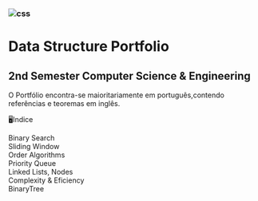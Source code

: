 ### <img aling ="10" alt="css" src="https://img.shields.io/badge/Kotlin-0095D5?&style=for-the-badge&logo=kotlin&logoColor=white" />

# Data Structure Portfolio
## 2nd Semester Computer Science & Engineering 

O Portfólio encontra-se maioritariamente em português,contendo referências e teoremas em inglês.

🖥️Indice 
<div style ="display:inline_block">
Binary Search<div>
Sliding Window<div>
Order Algorithms<div>
Priority Queue<div>
Linked Lists, Nodes<div>
Complexity & Eficiency<div>
BinaryTree
